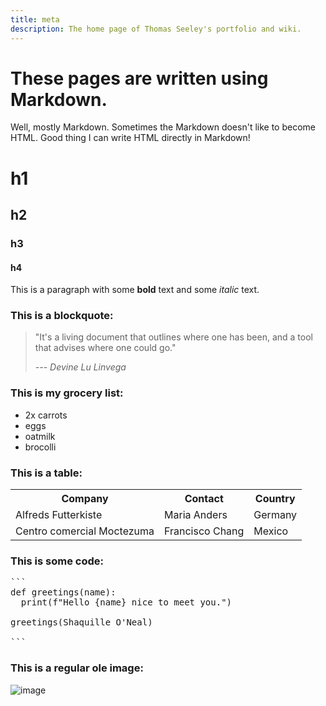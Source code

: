 ```yaml
---
title: meta
description: The home page of Thomas Seeley's portfolio and wiki.
---
```


# These pages are written using Markdown.

<aside>Well, mostly Markdown. Sometimes the Markdown doesn't like to become HTML. Good thing I can write HTML directly in Markdown!</aside>

# h1
## h2
### h3
#### h4


This is a paragraph with some **bold** text and some *italic* text.

### This is a blockquote:

<blockquote> <p>"It's a living document that outlines where one has 
 been, and a tool that advises where one could go."</p>

<p><cite>--- Devine Lu Linvega</cite></p>
</blockquote>

### This is my grocery list:
<ul>
  <li>2x carrots</li>
  <li>eggs</li>
  <li>oatmilk</li>
  <li>brocolli</li>
</ul>


### This is a table:

 <table>
  <tr>
    <th>Company</th>
    <th>Contact</th>
    <th>Country</th>
  </tr>
  <tr>
    <td>Alfreds Futterkiste</td>
    <td>Maria Anders</td>
    <td>Germany</td>
  </tr>
  <tr>
    <td>Centro comercial Moctezuma</td>
    <td>Francisco Chang</td>
    <td>Mexico</td>
  </tr>
</table> 

<h3>This is some code:</h3>

<pre>
```
def greetings(name):
  print(f"Hello {name} nice to meet you.")

greetings(Shaquille O'Neal)

```
</pre>



### This is a regular ole image:

![image](/assets/images/starvan.jpg)